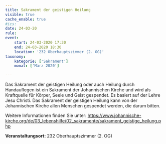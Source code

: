 ```yaml
---
title: Sakrament der geistigen Heilung
visible: true
cache_enable: true
#ics: 
date: 24-03-20
rule: 
event:
	start: 24-03-2020 17:30
	end: 24-03-2020 18:30
	location: '232 Oberhauptszimmer (2. OG)'
taxonomy:
	kategorie: ['Sakrament']
	monat: ['März 2020']

---
```

Das Sakrament der geistigen Heilung oder auch Heilung durch Handauflegen ist ein Sakrament der Johannischen Kirche und wird als Kraftquelle für Körper, Seele und Geist gespendet. Es basiert auf der Lehre Jesu Christi. Das Sakrament der geistigen Heilung kann von der Johannischen Kirche allen Menschen gespendet werden, die darum bitten.

Weitere Informationen finden Sie unter:
https://www.johannische-kirche.org/de/03_lebenshilfe/02_sakramente/sakrament_geistige_heilung.php



**Veranstaltungsort:** 232 Oberhauptszimmer (2. OG)

